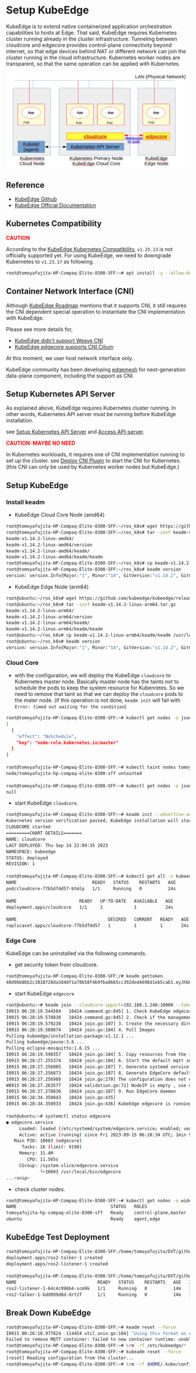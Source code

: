 # Setup KubeEdge

KubeEdge is to extend native containerized application orchestration capabilities to hosts at Edge.
That said, KubeEdge requires Kubernetes cluster running already in the cluster infrastructure.
Tunneling between cloudcore and edgecore provides control-plane connectivity beyond internet, so that edge devices behind NAT or different network can join the cluster running in the cloud infrastructure.
Kubernetes worker nodes are transparent, so that the same operation can be applied with Kubernetes.

![KubeEdge System Overview](./../images/kubeedge-system-overview.png)

## Reference

- [KubeEdge Github](https://github.com/kubeedge/kubeedge)
- [KubeEdge Official Documentation](https://kubeedge.io/)

## Kubernetes Compatibility

**<span style="color: red;">CAUTION</span>**

According to the [KubeEdge Kubernetes Compatibility](https://github.com/kubeedge/kubeedge#kubernetes-compatibility), `v1.25.13` is not officially supported yet.
For using KubeEdge, we need to downgrade Kubernetes to `v1.23.17` as following.

```bash
root@tomoyafujita-HP-Compaq-Elite-8300-SFF:~# apt install -y --allow-downgrades kubeadm=1.23.17-00 kubelet=1.23.17-00 kubectl=1.23.17-00
```

## Container Network Interface (CNI)

Although [KubeEdge Roadmap](https://github.com/kubeedge/kubeedge/blob/master/docs/roadmap.md#integration-and-verification-of-third-party-cni) mentions that it supports CNI, it still requires the CNI dependent special operation to instantiate the CNI implementation with KubeEdge.

Please see more details for,
- [KubeEdge didn't support Weave CNI](https://github.com/kubeedge/kubeedge/issues/3935)
- [KubeEdge edgecore supports CNI Cilium](https://github.com/kubeedge/kubeedge/issues/4844)

At this moment, we user host network interface only.

KubeEdge community has been developing [edgemesh](https://github.com/kubeedge/edgemesh) for next-generation data-plane component, including the support as CNI.

## Setup Kubernetes API Server

As explained above, KubeEdge requires Kubernetes cluster running.
In other words, Kubernetes API server must be running before KubeEdge installation.

see [Setup Kubernetes API Server](./Setup_Kubernetes_Cluster.md#setup-kubernetes-api-server) and [Access API-server](./Setup_Kubernetes_Cluster.md#access-api-server).


**<span style="color: red;">CAUTION: MAYBE NO NEED</span>**

In Kubernetes workloads, it requires one of CNI implementation running to set up the cluster.
see [Deploy CNI Plugin](https://github.com/fujitatomoya/ros_k8s/blob/master/docs/Setup_Kubernetes_Cluster.md#deploy-cni-plugin) to start the CNI for Kubernetes. (this CNI can only be used by Kubernetes worker nodes but KubeEdge.)

## Setup KubeEdge

### Install keadm

- KubeEdge Cloud Core Node (amd64)

```bash
root@tomoyafujita-HP-Compaq-Elite-8300-SFF:~/ros_k8s# wget https://github.com/kubeedge/kubeedge/releases/download/v1.14.2/keadm-v1.14.2-linux-amd64.tar.gz
root@tomoyafujita-HP-Compaq-Elite-8300-SFF:~/ros_k8s# tar -zxvf keadm-v1.14.2-linux-amd64.tar.gz 
keadm-v1.14.2-linux-amd64/
keadm-v1.14.2-linux-amd64/version
keadm-v1.14.2-linux-amd64/keadm/
keadm-v1.14.2-linux-amd64/keadm/keadm
root@tomoyafujita-HP-Compaq-Elite-8300-SFF:~/ros_k8s# cp keadm-v1.14.2-linux-amd64/keadm//keadm /usr/local/bin/keadm
root@tomoyafujita-HP-Compaq-Elite-8300-SFF:~/ros_k8s# keadm version
version: version.Info{Major:"1", Minor:"14", GitVersion:"v1.14.2", GitCommit:"5036064115fad46232dee1c8ad5f1f84fde7984b", GitTreeState:"clean", BuildDate:"2023-09-04T01:54:06Z", GoVersion:"go1.17.13", Compiler:"gc", Platform:"linux/amd64"}
```

- KubeEdge Edge Node (arm64)

```bash
root@ubuntu:~/ros_k8s# wget https://github.com/kubeedge/kubeedge/releases/download/v1.14.2/keadm-v1.14.2-linux-arm64.tar.gz
root@ubuntu:~/ros_k8s# tar -zxvf keadm-v1.14.2-linux-arm64.tar.gz 
keadm-v1.14.2-linux-arm64/
keadm-v1.14.2-linux-arm64/version
keadm-v1.14.2-linux-arm64/keadm/
keadm-v1.14.2-linux-arm64/keadm/keadm
root@ubuntu:~/ros_k8s# cp keadm-v1.14.2-linux-arm64/keadm/keadm /usr/local/bin/keadm
root@ubuntu:~/ros_k8s# keadm version
version: version.Info{Major:"1", Minor:"14", GitVersion:"v1.14.2", GitCommit:"5036064115fad46232dee1c8ad5f1f84fde7984b", GitTreeState:"clean", BuildDate:"2023-09-04T01:54:04Z", GoVersion:"go1.17.13", Compiler:"gc", Platform:"linux/arm64"}
```

### Cloud Core

- with the configuration, we will deploy the KubeEdge `cloudcore` to Kubernetes master node. Basically master node has the taints not to schedule the pods to keep the system resource for Kubenretes. So we need to remove that taint so that we can deploy the `cloudcore` pods to the mater node. (if this operation is not done, `keadm init` will fail with `Error: timed out waiting for the condition`)

```bash
root@tomoyafujita-HP-Compaq-Elite-8300-SFF:~# kubectl get nodes -o json | jq '.items[].spec.taints'
[
  {
    "effect": "NoSchedule",
    "key": "node-role.kubernetes.io/master"
  }
]

root@tomoyafujita-HP-Compaq-Elite-8300-SFF:~# kubectl taint nodes tomoyafujita-hp-compaq-elite-8300-sff node-role.kubernetes.io/master:NoSchedule-
node/tomoyafujita-hp-compaq-elite-8300-sff untainted

root@tomoyafujita-HP-Compaq-Elite-8300-SFF:~# kubectl get nodes -o json | jq '.items[].spec.taints'
null
```

- start KubeEdge `cloudcore`.

```bash
root@tomoyafujita-HP-Compaq-Elite-8300-SFF:~# keadm init --advertise-address=192.168.1.248 --profile version=v1.12.1
Kubernetes version verification passed, KubeEdge installation will start...
CLOUDCORE started
=========CHART DETAILS=======
NAME: cloudcore
LAST DEPLOYED: Thu Sep 14 22:09:35 2023
NAMESPACE: kubeedge
STATUS: deployed
REVISION: 1

root@tomoyafujita-HP-Compaq-Elite-8300-SFF:~# kubectl get all -n kubeedge
NAME                             READY   STATUS    RESTARTS   AGE
pod/cloudcore-77b5dfdd57-btmlp   1/1     Running   0          24s

NAME                        READY   UP-TO-DATE   AVAILABLE   AGE
deployment.apps/cloudcore   1/1     1            1           24s

NAME                                   DESIRED   CURRENT   READY   AGE
replicaset.apps/cloudcore-77b5dfdd57   1         1         1       24s
```

### Edge Core

KubeEdge can be uninstalled via the following commands.

- get security token from cloudcore.

```bash
root@tomoyafujita-HP-Compaq-Elite-8300-SFF:/# keadm gettoken
40d9bb8bb2c3818728da3d46f1a78b58f4b9fba8665cc392ded4698d1eb5cab1.eyJhbGciOiJIUzI1NiIsInR5cCI6IkpXVCJ9.eyJleHAiOjE2OTQ4NDA5ODN9.niGZHHdR7s89K4-919fCNKEVTyudb8DtTmE9p5PFzKg
```

- start KubeEdge `edgecore`

```bash
root@ubuntu:~# keadm join --cloudcore-ipport=192.168.1.248:10000 --token=40d9bb8bb2c3818728da3d46f1a78b58f4b9fba8665cc392ded4698d1eb5cab1.eyJhbGciOiJIUzI1NiIsInR5cCI6IkpXVCJ9.eyJleHAiOjE2OTQ4NDA5ODN9.niGZHHdR7s89K4-919fCNKEVTyudb8DtTmE9p5PFzKg --kubeedge-version=v1.12.1 --runtimetype=docker --cgroupdriver systemd
I0915 06:28:19.544584   10424 command.go:845] 1. Check KubeEdge edgecore process status
I0915 06:28:19.578838   10424 command.go:845] 2. Check if the management directory is clean
I0915 06:28:19.579238   10424 join.go:107] 3. Create the necessary directories
I0915 06:28:19.580874   10424 join.go:184] 4. Pull Images
Pulling kubeedge/installation-package:v1.12.1 ...
Pulling kubeedge/pause:3.6 ...
Pulling eclipse-mosquitto:1.6.15 ...
I0915 06:28:19.590357   10424 join.go:184] 5. Copy resources from the image to the management directory
I0915 06:28:27.255374   10424 join.go:184] 6. Start the default mqtt service
I0915 06:28:27.256005   10424 join.go:107] 7. Generate systemd service file
I0915 06:28:27.256873   10424 join.go:107] 8. Generate EdgeCore default configuration
I0915 06:28:27.256988   10424 join.go:270] The configuration does not exist or the parsing fails, and the default configuration is generated
W0915 06:28:27.263577   10424 validation.go:71] NodeIP is empty , use default ip which can connect to cloud.
I0915 06:28:27.270836   10424 join.go:107] 9. Run EdgeCore daemon
I0915 06:28:34.350843   10424 join.go:435]
I0915 06:28:34.350933   10424 join.go:436] KubeEdge edgecore is running, For logs visit: journalctl -u edgecore.service -xe

root@ubuntu:~# systemctl status edgecore
● edgecore.service
     Loaded: loaded (/etc/systemd/system/edgecore.service; enabled; vendor preset: enabled)
     Active: active (running) since Fri 2023-09-15 06:28:34 UTC; 1min 9s ago
   Main PID: 10603 (edgecore)
      Tasks: 16 (limit: 9190)
     Memory: 31.4M
        CPU: 11.565s
     CGroup: /system.slice/edgecore.service
             └─10603 /usr/local/bin/edgecore
...<snip>
```

- check cluster nodes.

```bash
root@tomoyafujita-HP-Compaq-Elite-8300-SFF:~# kubectl get nodes -o wide
NAME                                    STATUS   ROLES                  AGE    VERSION                    INTERNAL-IP     EXTERNAL-IP   OS-IMAGE             KERNEL-VERSION      CONTAINER-RUNTIME
tomoyafujita-hp-compaq-elite-8300-sff   Ready    control-plane,master   104m   v1.23.17                   192.168.1.248   <none>        Ubuntu 20.04.6 LTS   5.15.0-83-generic   docker://24.0.5
ubuntu                                  Ready    agent,edge             97s    v1.22.6-kubeedge-v1.12.1   192.168.1.238   <none>        Ubuntu 22.04.3 LTS   5.15.0-1034-raspi   docker://24.0.5
```

## KubeEdge Test Deployment

```bash
root@tomoyafujita-HP-Compaq-Elite-8300-SFF:/home/tomoyafujita/DVT/github.com/fujitatomoya/ros_k8s/yaml# kubectl apply -f ros2-sample-hostnic.yaml
deployment.apps/ros2-talker-1 created
deployment.apps/ros2-listener-1 created

root@tomoyafujita-HP-Compaq-Elite-8300-SFF:/home/tomoyafujita/DVT/github.com/fujitatomoya/ros_k8s/yaml# kubectl get pods -o wide
NAME                               READY   STATUS    RESTARTS   AGE   IP              NODE                                    NOMINATED NODE   READINESS GATES
ros2-listener-1-64c4c996b4-scm9k   1/1     Running   0          14m   192.168.1.248   tomoyafujita-hp-compaq-elite-8300-sff   <none>           <none>
ros2-talker-1-bdd899d8d-drt2f      1/1     Running   0          14m   192.168.1.238   ubuntu                                  <none>           <none>
```

## Break Down KubeEdge

```bash
root@tomoyafujita-HP-Compaq-Elite-8300-SFF:~# keadm reset --force
I0915 00:26:18.977824  114454 util_unix.go:104] "Using this format as endpoint is deprecated, please consider using full url format." deprecatedFormat="" fullURLFormat="unix://"
Failed to remove MQTT container: failed to new container runtime: unable to determine image API version: rpc error: code = Unavailable desc = connection error: desc = "transport: Error while dialing dial unix: missing address"
root@tomoyafujita-HP-Compaq-Elite-8300-SFF:~# \rm -rf /etc/kubeedge/*
root@tomoyafujita-HP-Compaq-Elite-8300-SFF:~# kubeadm reset --force
[reset] Reading configuration from the cluster...
root@tomoyafujita-HP-Compaq-Elite-8300-SFF:~# \rm -rf $HOME/.kube/config
```
